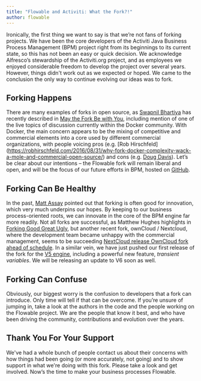 ```yaml
---
title: "Flowable and Activiti: What the Fork?!"
author: flowable
---
```


Ironically, the first thing we want to say is that we’re not fans of forking projects.  We have been the core developers of the Activiti Java Business Process Management (BPM) project right from its beginnings to its current state, so this has not been an easy or quick decision.  We acknowledge Alfresco’s stewardship of the Activiti.org project, and as employees we enjoyed considerable freedom to develop the project over several years.  However, things didn't work out as we expected or hoped.  We came to the conclusion the only way to continue evolving our ideas was to fork.

## Forking Happens
There are many examples of forks in open source, as [Swapnil Bhartiya](http://thenewstack.io/may-fork-short-history-open-source-forks/) has recently described in [May the Fork Be with You](http://thenewstack.io/may-fork-short-history-open-source-forks/), including mention of one of the live topics of discussion currently within the Docker community. With Docker, the main concern appears to be the mixing of competitive and commercial elements into a core used by different commercial organizations, with people voicing pros (e.g. [Rob Hirschfeld] (https://robhirschfeld.com/2016/08/31/why-fork-docker-complexity-wack-a-mole-and-commercial-open-source/) and cons (e.g. [Doug Davis](https://developer.ibm.com/opentech/2016/09/07/what-the-fork-docker/)).  Let’s be clear about our intentions – the Flowable fork will remain liberal and open, and will be the focus of our future efforts in BPM, hosted on [GitHub](https://github.com/Flowable).

## Forking Can Be Healthy
In the past, [Matt Assay](http://www.techrepublic.com/article/why-you-should-fork-your-next-open-source-project/) pointed out that forking is often good for innovation, which very much underpins our hopes.  By keeping to our business process-oriented roots, we can innovate in the core of the BPM engine far more readily.  Not all forks are successful, as Matthew Hughes highlights in [Forking Good Great Ugly](http://www.makeuseof.com/tag/forking-good-great-ugly/), but another recent fork, ownCloud / Nextcloud, where the development team became unhappy with the commercial management, seems to be succeeding [NextCloud release OwnCloud fork ahead of schedule](http://www.zdnet.com/article/nextcloud-releases-owncloud-fork-ahead-of-schedule/). In a similar vein, we have just pushed our first release of the fork for the [V5 engine](http://flowable.org/downloads), including a powerful new feature, _transient variables_.  We will be releasing an update to V6 soon as well.

## Forking Can Confuse
Obviously, our biggest worry is the confusion to developers that a fork can introduce.  Only time will tell if that can be overcome. If you’re unsure of jumping in, take a look at the authors in the code and the people working on the Flowable project.  We are the people that know it best, and who have been driving the community, contributions and evolution over the years.  

## Thank You For Your Support
We've had a whole bunch of people contact us about their concerns with how things had been going (or more accurately, not going) and to show support in what we're doing with this fork. Please take a look and get involved.  Now’s the time to make your business processes Flowable.
